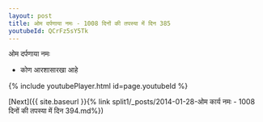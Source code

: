 ```yaml
---
layout: post
title: ओम दर्पणाया नमः - 1008 दिनों की तपस्या में दिन 385
youtubeId: QCrFz5sY5Tk
---
```

 
 
 ओम दर्पणाया नमः  
 
 -  कोण आरशासारखा आहे 
 
  
 
  
 
 
 
 
 
 


{% include youtubePlayer.html id=page.youtubeId %}
 
[Next]({{ site.baseurl }}{% link  split1/_posts/2014-01-28-ओम कार्य नमः - 1008 दिनों की तपस्या में दिन 394.md%})
 

